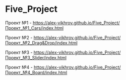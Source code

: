 # Five_Project
Проект №1 - https://alex-vikhrov.github.io/Five_Project/Проект_№1_Cars/index.html

Проект №2 - https://alex-vikhrov.github.io/Five_Project/Проект_№2_Drag&Drop/index.html

Проект №3 - https://alex-vikhrov.github.io/Five_Project/Проект_№3_Slider/index.html

Проект №4 - https://alex-vikhrov.github.io/Five_Project/Проект_№4_Board/index.html
